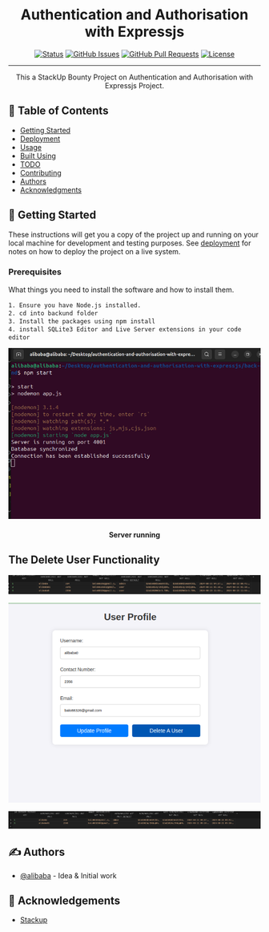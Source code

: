 <h1 align="center">Authentication and Authorisation with Expressjs</h1>

<div align="center">

[![Status](https://img.shields.io/badge/status-active-success.svg)]()
[![GitHub Issues](https://img.shields.io/github/issues/kylelobo/The-Documentation-Compendium.svg)](https://github.com/alibaba0010/authentication-and-authorisation-with-expressjs/issues)
[![GitHub Pull Requests](https://img.shields.io/github/issues-pr/kylelobo/The-Documentation-Compendium.svg)](https://github.com/kylelobo/The-Documentation-Compendium/pulls)
[![License](https://img.shields.io/badge/license-MIT-blue.svg)](/LICENSE)

</div>

---

<p align="center"> This a StackUp Bounty Project on Authentication and Authorisation with Expressjs Project.
    <br> 
</p>

## 📝 Table of Contents

- [Getting Started](#getting_started)
- [Deployment](#deployment)
- [Usage](#usage)
- [Built Using](#built_using)
- [TODO](../TODO.md)
- [Contributing](../CONTRIBUTING.md)
- [Authors](#authors)
- [Acknowledgments](#acknowledgement)

## 🏁 Getting Started <a name = "getting_started"></a>

These instructions will get you a copy of the project up and running on your local machine for development and testing purposes. See [deployment](#deployment) for notes on how to deploy the project on a live system.

### Prerequisites

What things you need to install the software and how to install them.

```
1. Ensure you have Node.js installed.
2. cd into backund folder
3. Install the packages using npm install
4. install SQLite3 Editor and Live Server extensions in your code editor
```

![](./screenshots/server.png)

<h4 align="center">Server running</h4>

## The Delete User Functionality

![](./screenshots/db.png)

![](./screenshots/delete.png)

![](./screenshots/after-delete.png)

## ✍️ Authors <a name = "authors"></a>

- [@alibaba](https://github.com/alibaba0010) - Idea & Initial work

## 🎉 Acknowledgements <a name = "acknowledgement"></a>

- [Stackup](https://stackup.dev/)
